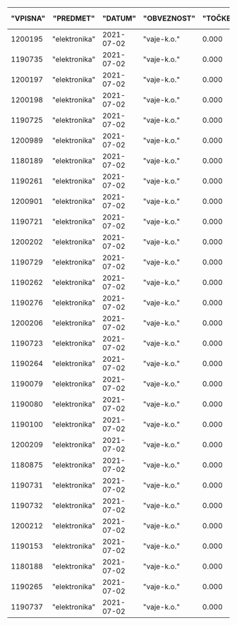 | "VPISNA" | "PREDMET" | "DATUM" | "OBVEZNOST" | "TOČKE" | "OCENA [%]" |
|---|---|---|---|---|---|
| 1200195 | "elektronika" | 2021-07-02 | "vaje-k.o." | 0.000 | 72.0 |
| 1190735 | "elektronika" | 2021-07-02 | "vaje-k.o." | 0.000 | 63.0 |
| 1200197 | "elektronika" | 2021-07-02 | "vaje-k.o." | 0.000 | 80.0 |
| 1200198 | "elektronika" | 2021-07-02 | "vaje-k.o." | 0.000 | 63.0 |
| 1190725 | "elektronika" | 2021-07-02 | "vaje-k.o." | 0.000 | 67.0 |
| 1200989 | "elektronika" | 2021-07-02 | "vaje-k.o." | 0.000 | 63.0 |
| 1180189 | "elektronika" | 2021-07-02 | "vaje-k.o." | 0.000 | 83.0 |
| 1190261 | "elektronika" | 2021-07-02 | "vaje-k.o." | 0.000 | 75.0 |
| 1200901 | "elektronika" | 2021-07-02 | "vaje-k.o." | 0.000 | 75.0 |
| 1190721 | "elektronika" | 2021-07-02 | "vaje-k.o." | 0.000 | 69.0 |
| 1200202 | "elektronika" | 2021-07-02 | "vaje-k.o." | 0.000 | 75.0 |
| 1190729 | "elektronika" | 2021-07-02 | "vaje-k.o." | 0.000 | 64.0 |
| 1190262 | "elektronika" | 2021-07-02 | "vaje-k.o." | 0.000 | 75.0 |
| 1190276 | "elektronika" | 2021-07-02 | "vaje-k.o." | 0.000 | 69.0 |
| 1200206 | "elektronika" | 2021-07-02 | "vaje-k.o." | 0.000 | 90.0 |
| 1190723 | "elektronika" | 2021-07-02 | "vaje-k.o." | 0.000 | 58.0 |
| 1190264 | "elektronika" | 2021-07-02 | "vaje-k.o." | 0.000 | 62.0 |
| 1190079 | "elektronika" | 2021-07-02 | "vaje-k.o." | 0.000 | 69.0 |
| 1190080 | "elektronika" | 2021-07-02 | "vaje-k.o." | 0.000 | 71.0 |
| 1190100 | "elektronika" | 2021-07-02 | "vaje-k.o." | 0.000 | 63.0 |
| 1200209 | "elektronika" | 2021-07-02 | "vaje-k.o." | 0.000 | 62.0 |
| 1180875 | "elektronika" | 2021-07-02 | "vaje-k.o." | 0.000 | 68.0 |
| 1190731 | "elektronika" | 2021-07-02 | "vaje-k.o." | 0.000 | 62.0 |
| 1190732 | "elektronika" | 2021-07-02 | "vaje-k.o." | 0.000 | 68.0 |
| 1200212 | "elektronika" | 2021-07-02 | "vaje-k.o." | 0.000 | 79.0 |
| 1190153 | "elektronika" | 2021-07-02 | "vaje-k.o." | 0.000 | 79.0 |
| 1180188 | "elektronika" | 2021-07-02 | "vaje-k.o." | 0.000 | 69.0 |
| 1190265 | "elektronika" | 2021-07-02 | "vaje-k.o." | 0.000 | 84.0 |
| 1190737 | "elektronika" | 2021-07-02 | "vaje-k.o." | 0.000 | 76.0 |

